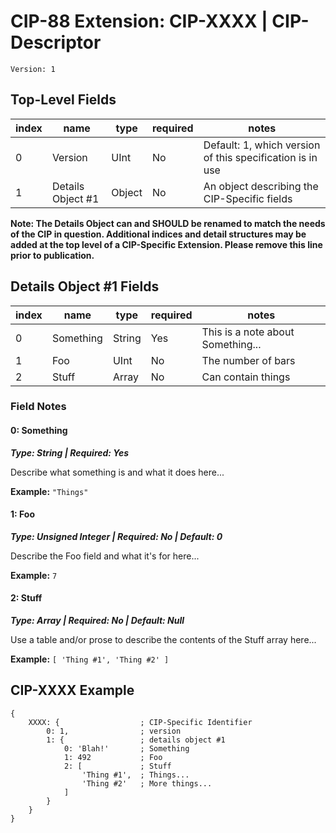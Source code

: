 # CIP-88 Extension: CIP-XXXX | CIP-Descriptor

`Version: 1`

## Top-Level Fields

| index | name              | type   | required | notes                                                     |                                                     
|-------|-------------------|--------|----------|-----------------------------------------------------------|
| 0     | Version           | UInt   | No       | Default: 1, which version of this specification is in use |
| 1     | Details Object #1 | Object | No       | An object describing the CIP-Specific fields              |

**Note: The Details Object can and SHOULD be renamed to match the needs of the CIP in question.
Additional indices and detail structures may be added at the top level of a CIP-Specific Extension.
Please remove this line prior to publication.**

## Details Object #1 Fields

| index | name      | type   | required | notes                             |
|-------|-----------|--------|----------|-----------------------------------|
| 0     | Something | String | Yes      | This is a note about Something... |
| 1     | Foo       | UInt   | No       | The number of bars                |
| 2     | Stuff     | Array  | No       | Can contain things                |

### Field Notes

#### 0: Something

***Type: String | Required: Yes***

Describe what something is and what it does here...

**Example:** `"Things"`

#### 1: Foo

***Type: Unsigned Integer | Required: No | Default: 0***

Describe the Foo field and what it's for here...

**Example:** `7`

#### 2: Stuff

***Type: Array | Required: No | Default: Null***

Use a table and/or prose to describe the contents of the Stuff array here...

**Example:** `[
'Thing #1',
'Thing #2'
]`

## CIP-XXXX Example

```cbor
{
    XXXX: {                  ; CIP-Specific Identifier
        0: 1,                ; version
        1: {                 ; details object #1
            0: 'Blah!'       ; Something
            1: 492           ; Foo
            2: [             ; Stuff
                'Thing #1',  ; Things...
                'Thing #2'   ; More things...
            ]
        }
    }
}  
```


